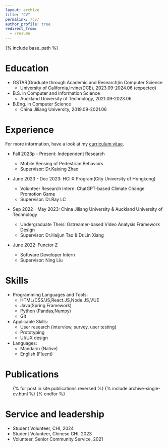 ```yaml
---
layout: archive
title: "CV"
permalink: /cv/
author_profile: true
redirect_from:
  - /resume
---
```


{% include base_path %}

Education
======
* GSTAR(Graduate through Academic and Research)in Computer Science
  * University of California,Irvine(DCE), 2023.09-2024.06 (expected)
* B.S. in Computer and Information Science
  * Auckland University of Technology, 2021.09-2023.06
* B.Eng. in Computer Science
  * China Jiliang University, 2019.09-2021.06

Experience
======
For more information, have a look at my [curriculum vitae](https://drive.google.com/file/d/1IEaiCAj4Rpo-fEAZ6MporrmLWPX_c55l/view?usp=sharing).

* Fall 2023p - Present: Independent Research
  * Mobile Sensing of Pedestrian Behaviors 
  * Supervisor: Dr.Kaixing Zhao 

* June 2023 - Dec 2023: HCI·X Program(City University of Hongkong)
  * Volunteer Research Intern: ChatGPT-based Climate Change Promotion Game
  * Supervisor: Dr.Ray LC

* Sep 2022 - May 2023: China Jiliang University & Auckland University of Technology 
  * Undergraduate Theis: Gstreamer-based Video Analysis Framework Design
  * Supervisor: Dr.Haijun Tao & Dr.Lin Xiang

* June 2022: Functor Z 
  * Software Developer Intern
  * Supervisor: Ning Liu
  
Skills
======
* Programming Languages and Tools:
  * HTML/CSS/JS,React.JS,Node.JS,VUE
  * Java(Spring Framework)
  * Python (Pandas,Numpy)
  * Git
* Applicable Skills:
  * User research (interview, survey, user testing)
  * Prototyping
  * UI/UX design
* Languages:
  * Mandarin (Native)
  * English (Fluent)

Publications
======
  <ul>{% for post in site.publications reversed %}
    {% include archive-single-cv.html %}
  {% endfor %}</ul>
  
<!-- Talks
======
  <ul>{% for post in site.talks reversed %}
    {% include archive-single-talk-cv.html  %}
  {% endfor %}</ul>
  
Teaching
======
  <ul>{% for post in site.teaching reversed %}
    {% include archive-single-cv.html %}
  {% endfor %}</ul> -->
  
Service and leadership
======
* Student Volunteer, CHI, 2024
* Student Volunteer, Chinese CHI, 2023
* Volunteer, Senior Community Service, 2021


